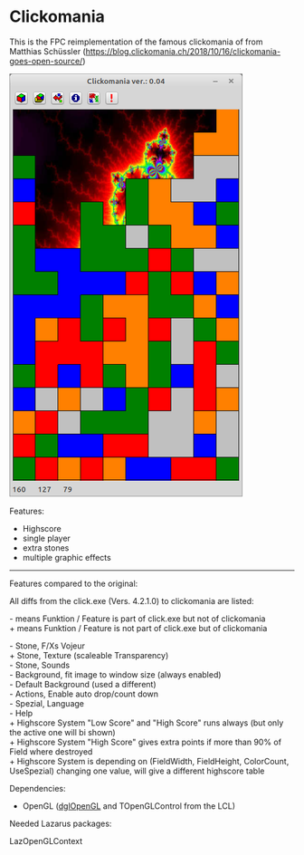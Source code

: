 # Clickomania

This is the FPC reimplementation of the famous clickomania of from Matthias Schüssler (https://blog.clickomania.ch/2018/10/16/clickomania-goes-open-source/)

![](preview.png)

Features:
- Highscore
- single player
- extra stones
- multiple graphic effects

---

Features compared to the original:

All diffs from the click.exe (Vers. 4.2.1.0) to clickomania are listed:

\- means Funktion / Feature is part of click.exe but not of clickomania<br>
\+ means Funktion / Feature is not part of click.exe but of clickomania

\- Stone, F/Xs Vojeur<br>
\+ Stone, Texture (scaleable Transparency)<br>
\- Stone, Sounds<br>
\- Background, fit image to window size (always enabled)<br>
\- Default Background (used a different)<br>
\- Actions, Enable auto drop/count down<br>
\- Spezial, Language<br>
\- Help<br>
\+ Highscore System "Low Score" and "High Score" runs always (but only the active one will bi shown)<br>
\+ Highscore System "High Score" gives extra points if more than 90% of Field where destroyed<br>
\+ Highscore System is depending on (FieldWidth, FieldHeight, ColorCount, UseSpezial) changing one value, will give a different highscore table<br>

Dependencies:
- OpenGL ([dglOpenGL](https://github.com/saschawillems/dglopengl) and TOpenGLControl from the LCL)
  
Needed Lazarus packages:

LazOpenGLContext
